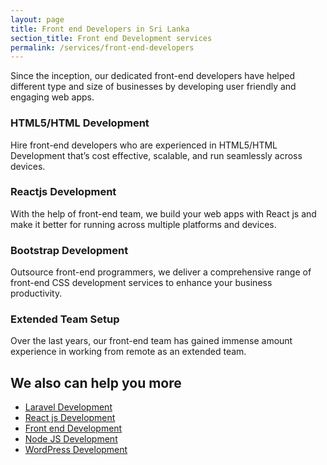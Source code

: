 ```yaml
---
layout: page
title: Front end Developers in Sri Lanka
section_title: Front end Development services
permalink: /services/front-end-developers
---
```


Since the inception, our dedicated front-end developers have helped different type and size of businesses by developing user friendly and engaging web apps.

### HTML5/HTML Development
Hire front-end developers who are experienced in HTML5/HTML Development that’s cost effective, scalable, and run seamlessly across devices.

### Reactjs Development
With the help of front-end team, we build your web apps with React js and make it better for running across multiple platforms and devices.

### Bootstrap Development
Outsource front-end programmers, we deliver a comprehensive range of front-end CSS development services to enhance your business productivity.

### Extended Team Setup
Over the last years, our front-end team has gained immense amount experience in working from remote as an extended team.


## We also can help you more

* [Laravel Development](/services/laravel-developers)
* [React js Development](/services/reactjs-developers)
* [Front end Development](/services/front-end-developers)
* [Node JS Development](/services/nodejs-developers)
* [WordPress Development](/services/wordpress-developers)